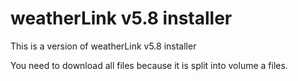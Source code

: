 # weatherLink v5.8 installer

This is a version of weatherLink v5.8 installer

You need to download all files because it is split into volume a files.
